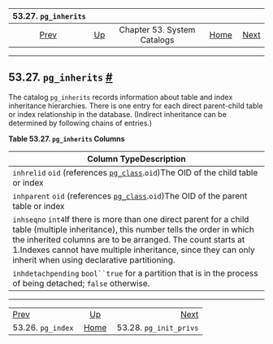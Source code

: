 <!--?xml version="1.0" encoding="UTF-8" standalone="no"?-->

|               53.27. `pg_inherits`               |                                                   |                             |                                                       |                                                            |
| :----------------------------------------------: | :------------------------------------------------ | :-------------------------: | ----------------------------------------------------: | ---------------------------------------------------------: |
| [Prev](catalog-pg-index.html "53.26. pg_index")  | [Up](catalogs.html "Chapter 53. System Catalogs") | Chapter 53. System Catalogs | [Home](index.html "PostgreSQL 17devel Documentation") |  [Next](catalog-pg-init-privs.html "53.28. pg_init_privs") |

***

## 53.27. `pg_inherits` [#](#CATALOG-PG-INHERITS)

The catalog `pg_inherits` records information about table and index inheritance hierarchies. There is one entry for each direct parent-child table or index relationship in the database. (Indirect inheritance can be determined by following chains of entries.)

**Table 53.27. `pg_inherits` Columns**

| Column TypeDescription                                                                                                                                                                                                                                                                                             |
| ------------------------------------------------------------------------------------------------------------------------------------------------------------------------------------------------------------------------------------------------------------------------------------------------------------------ |
| `inhrelid` `oid` (references [`pg_class`](catalog-pg-class.html "53.11. pg_class").`oid`)The OID of the child table or index                                                                                                                                                                                       |
| `inhparent` `oid` (references [`pg_class`](catalog-pg-class.html "53.11. pg_class").`oid`)The OID of the parent table or index                                                                                                                                                                                     |
| `inhseqno` `int4`If there is more than one direct parent for a child table (multiple inheritance), this number tells the order in which the inherited columns are to be arranged. The count starts at 1.Indexes cannot have multiple inheritance, since they can only inherit when using declarative partitioning. |
| `inhdetachpending` `bool``true` for a partition that is in the process of being detached; `false` otherwise.                                                                                                                                                                                                       |

***

|                                                  |                                                       |                                                            |
| :----------------------------------------------- | :---------------------------------------------------: | ---------------------------------------------------------: |
| [Prev](catalog-pg-index.html "53.26. pg_index")  |   [Up](catalogs.html "Chapter 53. System Catalogs")   |  [Next](catalog-pg-init-privs.html "53.28. pg_init_privs") |
| 53.26. `pg_index`                                | [Home](index.html "PostgreSQL 17devel Documentation") |                                     53.28. `pg_init_privs` |
